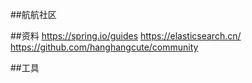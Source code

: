 ##航航社区

##资料
https://spring.io/guides
https://elasticsearch.cn/
https://github.com/hanghangcute/community


##工具

